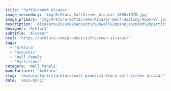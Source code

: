 ```yaml
---
title: 'SoftScreen® Alcazar'
image_secondary: 'img/Arktura_SoftScreen_Alcazar-1600x1078.jpg'
image_primary: 'img/Arktura-SoftScreen-Alcazar-Half-Waiting-Room-07.jpg'
description: 'Alcazar%u2019s%20acoustic%20wall%20panels%20and%20partitions%20create%20a%20design%20inspired%20by%20the%20Alcazar%20palace%20in%20Seville%2C%20a%20repeating%20pattern%20of%20triangles%20and%20lines%20that%20add%20up%20to%20an%20image%20you%20can%u2019t%20look%20away%20from.%20These%20panels%20can%20be%20either%20fixed%20into%20place%20cable%20hung%2C%20wall%20mounted%2C%20or%20set%20on%20a%20track%20to%20serve%20as%20operable%20dividers.%20Alcazar%20is%20available%20in%20full%20and%20half%20pattern%20panels%20to%20provide%20flexibility%20in%20acoustic%20performance%20and%20peace%20of%20mind.%20Made%20from%20our%20Soft%20Sound%20material%2C%20they%20also%20provide%20sound%20control%20exactly%20where%20you%20need%20it.%20%A0'
designer: 'Arktura'
subtitle: 'Alcazar'
href: 'https://arktura.com/product/softscreen-alcazar/'
tags:
  - 'Arktura'
  - 'Acoustic'
  - 'Wall Panels'
  - 'Partitions'
category: 'Wall Panels'
manufacturer: 'Arktura'
slug: '/manufacturers/arktura/wall-panels/arktura-soft-screen-alcazar'
date: '2021-02-17'
---
```

